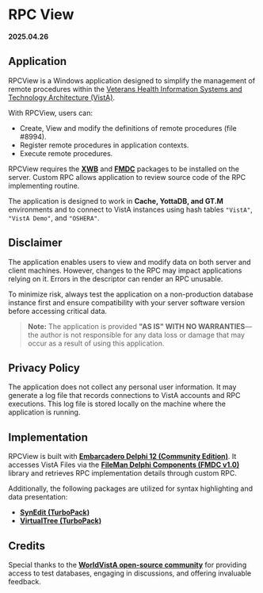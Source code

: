 # RPC View
**2025.04.26**

## Application
RPCView is a Windows application designed to simplify the management of remote procedures within the [Veterans Health Information Systems and Technology Architecture (VistA)](https://en.wikipedia.org/wiki/VistA).

With RPCView, users can:
- Create, View and modify the definitions of remote procedures (file #8994).
- Register remote procedures in application contexts.
- Execute remote procedures.

RPCView requires the [**XWB**](https://github.com/WorldVistA/VistA/tree/master/Packages/RPC%20Broker) and [**FMDC**](https://github.com/WorldVistA/VistA/tree/master/Packages/FileMan%20Delphi%20Components) packages to be installed on the server. Custom RPC allows application to review source code of the RPC implementing routine.

The application is designed to work in **Cache, YottaDB, and GT.M** environments and to connect to VistA instances using hash tables `"VistA"`, `"VistA Demo"`, and `"OSHERA"`.

## Disclaimer
The application enables users to view and modify data on both server and client machines. However, changes to the RPC may impact applications relying on it. Errors in the descriptor can render an RPC unusable.

To minimize risk, always test the application on a non-production database instance first and ensure compatibility with your server software version before accessing critical data.

> **Note:** The application is provided **"AS IS" WITH NO WARRANTIES**—the author is not responsible for any data loss or damage that may occur as a result of using this application.

## Privacy Policy
The application does not collect any personal user information. It may generate a log file that records connections to VistA accounts and RPC executions. This log file is stored locally on the machine where the application is running.

## Implementation
RPCView is built with [**Embarcadero Delphi 12 (Community Edition)**](https://www.embarcadero.com/free-tools). It accesses VistA Files via the [**FileMan Delphi Components (FMDC v1.0)**](https://www.va.gov/vdl/documents/Infrastructure/Fileman_Delphi_Comp_(FMDC)/fmdc1_0gs.pdf) library and retrieves RPC implementation details through custom RPC.

Additionally, the following packages are utilized for syntax highlighting and data presentation:
- [**SynEdit (TurboPack)**](https://github.com/TurboPack/SynEdit/releases)
- [**VirtualTree (TurboPack)**](https://github.com/TurboPack/VirtualTreeView)

## Credits
Special thanks to the [**WorldVistA open-source community**](https://worldvista.org/) for providing access to test databases, engaging in discussions, and offering invaluable feedback.
